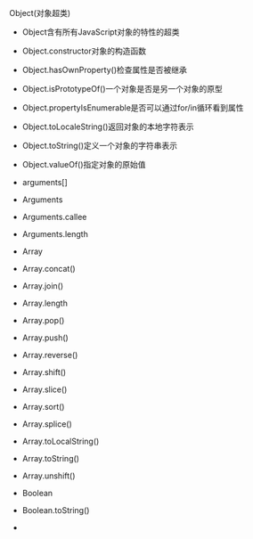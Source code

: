 Object(对象超类)

- Object含有所有JavaScript对象的特性的超类
- Object.constructor对象的构造函数
- Object.hasOwnProperty()检查属性是否被继承
- Object.isPrototypeOf()一个对象是否是另一个对象的原型
- Object.propertyIsEnumerable是否可以通过for/in循环看到属性
- Object.toLocaleString()返回对象的本地字符表示
- Object.toString()定义一个对象的字符串表示
- Object.valueOf()指定对象的原始值

- arguments[]
- Arguments
- Arguments.callee
- Arguments.length
- Array
- Array.concat()
- Array.join()
- Array.length
- Array.pop()
- Array.push()
- Array.reverse()
- Array.shift()
- Array.slice()
- Array.sort()
- Array.splice()
- Array.toLocalString()
- Array.toString()
- Array.unshift()
- Boolean
- Boolean.toString()
- 